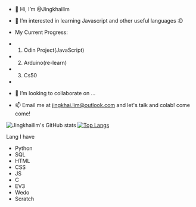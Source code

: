- 👋 Hi, I’m @Jingkhailim
- 👀 I’m interested in learning Javascript and other useful languages :D

- My Current Progress:
- 1. Odin Project(JavaScript)
- 2. Arduino(re-learn)
- 3. Cs50
- 
- 💞️ I’m looking to collaborate on ...
- 📫 Email me at jingkhai.lim@outlook.com and let's talk and colab! come come!


![Jingkhailim's GitHub stats](https://github-readme-stats.vercel.app/api?username=jingkhailim&show_icons=true&theme=radical)
[![Top Langs](https://github-readme-stats.vercel.app/api/top-langs/?username=jingkhailim&layout=compact&theme=radical)](https://github.com/anuraghazra/github-readme-stats)

Lang I have
- Python
- SQL
- HTML
- CSS
- JS
- C
- EV3
- Wedo
- Scratch

<!---
Jingkhailim/Jingkhailim is a ✨ special ✨ repository because its `README.md` (this file) appears on your GitHub profile.
You can click the Preview link to take a look at your changes.
--->


